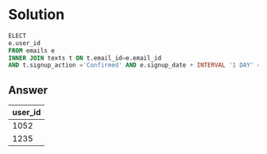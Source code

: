 # Solution
```sql
ELECT 
e.user_id
FROM emails e
INNER JOIN texts t ON t.email_id=e.email_id
AND t.signup_action ='Confirmed' AND e.signup_date + INTERVAL '1 DAY' = t.action_date
```
## Answer
|user_id|
|----|
|1052|
|1235|
